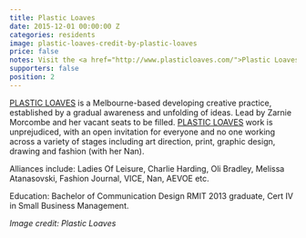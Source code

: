 ```yaml
---
title: Plastic Loaves
date: 2015-12-01 00:00:00 Z
categories: residents
image: plastic-loaves-credit-by-plastic-loaves
price: false
notes: Visit the <a href="http://www.plasticloaves.com/">Plastic Loaves website</a>
supporters: false
position: 2
---
```


<!-- https://thesubstation.org.au/show/plastic-loaves/ -->

[PLASTIC LOAVES](http://www.plasticloaves.com/) is a Melbourne-based developing creative practice, established by a gradual awareness and unfolding of ideas. Lead by Zarnie Morcombe and her vacant seats to be filled. [PLASTIC LOAVES](http://www.plasticloaves.com/) work is unprejudiced, with an open invitation for everyone and no one working across a variety of stages including art direction, print, graphic design, drawing and fashion (with her Nan).

Alliances include: Ladies Of Leisure, Charlie Harding, Oli Bradley, Melissa Atanasovski, Fashion Journal, VICE, Nan, AEVOE etc.

Education: Bachelor of Communication Design RMIT 2013 graduate, Cert IV in Small Business Management.

_Image credit: Plastic Loaves_

